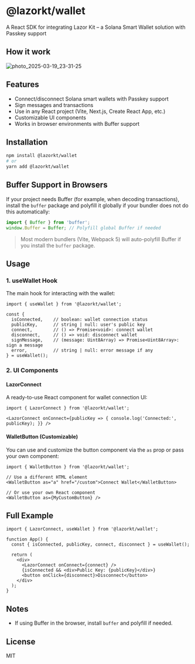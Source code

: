 # @lazorkt/wallet

A React SDK for integrating Lazor Kit – a Solana Smart Wallet solution with Passkey support 

## How it work 
![photo_2025-03-19_23-31-25](https://github.com/user-attachments/assets/8fbd66e4-d55d-415a-92a1-95343c0d7615)


## Features

- Connect/disconnect Solana smart wallets with Passkey support
- Sign messages and transactions
- Use in any React project (Vite, Next.js, Create React App, etc.)
- Customizable UI components
- Works in browser environments with Buffer support

## Installation

```bash
npm install @lazorkt/wallet
# or
yarn add @lazorkt/wallet
```

## Buffer Support in Browsers

If your project needs Buffer (for example, when decoding transactions), install the `buffer` package and polyfill it globally if your bundler does not do this automatically:

```js
import { Buffer } from 'buffer';
window.Buffer = Buffer; // Polyfill global Buffer if needed
```
> Most modern bundlers (Vite, Webpack 5) will auto-polyfill Buffer if you install the `buffer` package.

## Usage

### 1. useWallet Hook

The main hook for interacting with the wallet:

```tsx
import { useWallet } from '@lazorkt/wallet';

const {
  isConnected,    // boolean: wallet connection status
  publicKey,      // string | null: user's public key
  connect,        // () => Promise<void>: connect wallet
  disconnect,     // () => void: disconnect wallet
  signMessage,    // (message: Uint8Array) => Promise<Uint8Array>: sign a message
  error,          // string | null: error message if any
} = useWallet();
```

### 2. UI Components

#### LazorConnect

A ready-to-use React component for wallet connection UI:

```tsx
import { LazorConnect } from '@lazorkt/wallet';

<LazorConnect onConnect={publicKey => { console.log('Connected:', publicKey); }} />
```

#### WalletButton (Customizable)

You can use and customize the button component via the `as` prop or pass your own component:

```tsx
import { WalletButton } from '@lazorkt/wallet';

// Use a different HTML element
<WalletButton as="a" href="/custom">Connect Wallet</WalletButton>

// Or use your own React component
<WalletButton as={MyCustomButton} />
```

## Full Example

```tsx
import { LazorConnect, useWallet } from '@lazorkt/wallet';

function App() {
  const { isConnected, publicKey, connect, disconnect } = useWallet();

  return (
    <div>
      <LazorConnect onConnect={connect} />
      {isConnected && <div>Public Key: {publicKey}</div>}
      <button onClick={disconnect}>Disconnect</button>
    </div>
  );
}
```

## Notes

- If using Buffer in the browser, install `buffer` and polyfill if needed.

## License

MIT
